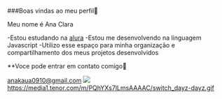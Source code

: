 ###Boas vindas ao meu perfil🥇

Meu nome é Ana Clara

-Estou estudando na [alura](https://alura.com.br)
-Estou me desenvolvendo na linguagem Javascript
-Utilizo esse espaço para minha organização e compartilhamento dos meus projetos desenvolvidos

**Voce pode entrar em contato comigo📧

anakaua0910@gmail.com
![](https://media1.tenor.com/m/PQhYXs7lLmsAAAAC/switch_dayz-dayz.gif)
https://media1.tenor.com/m/PQhYXs7lLmsAAAAC/switch_dayz-dayz.gif
